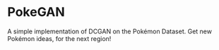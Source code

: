 # PokeGAN
A simple implementation of DCGAN on the Pokémon Dataset. Get new Pokémon ideas, for the next region!
